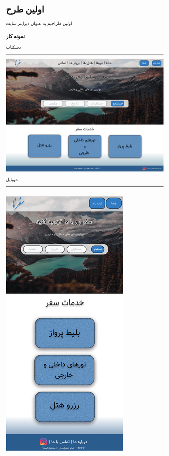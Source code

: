 <html>
  <body>
<div class = "h">
  <h1>اولین طرح</h1>
  اولین طراحیم به عنوان دیزاینر سایت
  <h3>نمونه کار</h3>
  دسکتاپ
   <hr>
  
  <img src="دسکتاپ.png">
  
 
  موبایل
  <hr>

  <br>
   <img src="موبایل.png">
</div>
  </body>
</html>
